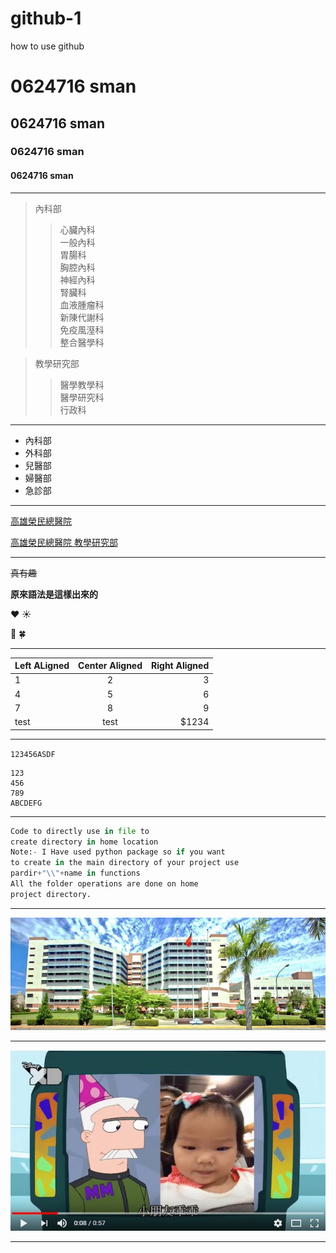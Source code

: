 # github-1
how to use github
# 0624716 sman
## 0624716 sman
### 0624716 sman
#### 0624716 sman
---
>內科部
>>心臟內科\
>>一般內科\
>>胃腸科\
>>胸腔內科\
>>神經內科\
>>腎臟科\
>>血液腫瘤科\
>>新陳代謝科\
>>免疫風溼科\
>>整合醫學科

>教學研究部
>>醫學教學科\
>>醫學研究科\
>>行政科
---
+ 內科部
+ 外科部
+ 兒醫部
+ 婦醫部
+ 急診部
---
[高雄榮民總醫院](http://www.vghks.gov.tw)

[高雄榮民總醫院 教學研究部](https://org.vghks.gov.tw/erli/Default.aspx?r=153425514)

---
~~真有趣~~

**原來語法是這樣出來的**

:heart:  :sunny:  

:cherry_blossom:  :four_leaf_clover:

----

| Left ALigned | Center Aligned | Right Aligned |
| :----------- | :------------: | ------------: |
| 1   | 2   | 3  |
| 4   | 5   | 6  |
| 7   | 8   | 9  |
| test | test | $1234 |

----

`123456ASDF`

```
123
456
789
ABCDEFG
```

---

```python
Code to directly use in file to
create directory in home location
Note:- I Have used python package so if you want
to create in the main directory of your project use
pardir+"\\"+name in functions
All the folder operations are done on home
project directory.
```

---

![VGHKS](123.jpg "VGHKS")

---

[![Wendy](wendy.JPG)](https://www.youtube.com/watch?v=f1FPxjqkQDc "Wendy")

---
